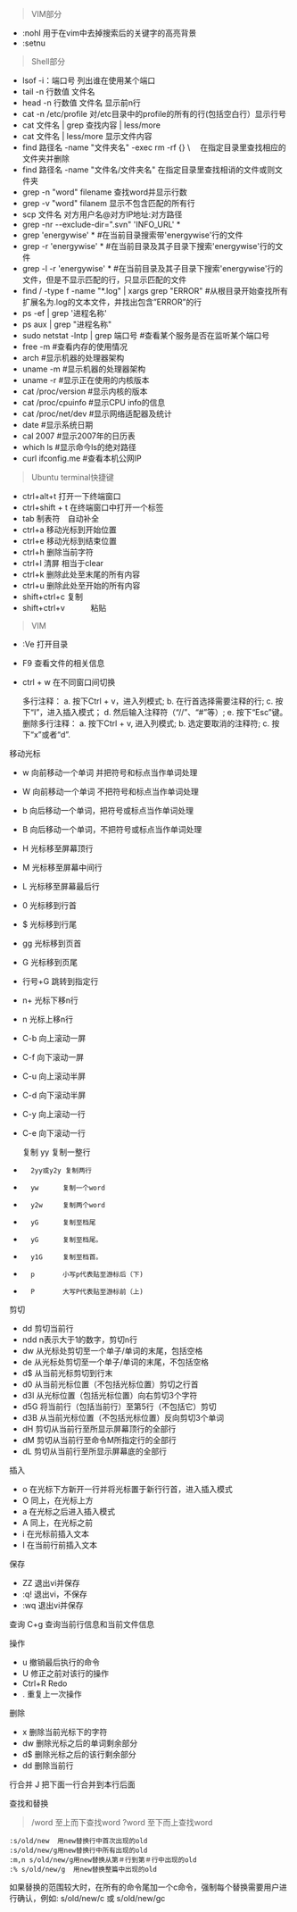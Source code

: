 > VIM部分

- :nohl 用于在vim中去掉搜索后的关键字的高亮背景
- :setnu


> Shell部分

- lsof -i：端口号  列出谁在使用某个端口
- tail -n 行数值 文件名
- head -n 行数值 文件名      显示前n行
- cat  -n /etc/profile     对/etc目录中的profile的所有的行(包括空白行）显示行号 
- cat 文件名 | grep 查找内容 | less/more
- cat 文件名 | less/more 显示文件内容
- find 路径名 -name "文件夹名" -exec rm -rf {} \　  在指定目录里查找相应的文件夹并删除
- find 路径名 -name "文件名/文件夹名"                在指定目录里查找相诮的文件或则文件夹
- grep -n "word" filename 						    查找word并显示行数
- grep -v "word" filanem 						    显示不包含匹配的所有行
- scp  文件名 对方用户名@对方IP地址:对方路径
- grep -nr --exclude-dir=".svn" 'INFO_URL' *
- grep 'energywise' *           #在当前目录搜索带'energywise'行的文件
- grep -r 'energywise' *        #在当前目录及其子目录下搜索'energywise'行的文件
- grep -l -r 'energywise' *     #在当前目录及其子目录下搜索'energywise'行的文件，但是不显示匹配的行，只显示匹配的文件
- find / -type f -name "*.log" | xargs grep "ERROR"  #从根目录开始查找所有扩展名为.log的文本文件，并找出包含”ERROR”的行
- ps -ef | grep '进程名称'
- ps aux | grep "进程名称"
- sudo netstat -lntp | grep 端口号 #查看某个服务是否在监听某个端口号
- free -m    			#查看内存的使用情况
- arch 					#显示机器的处理器架构
- uname -m 				#显示机器的处理器架构
- uname -r 				#显示正在使用的内核版本
- cat /proc/version 	#显示内核的版本
- cat /proc/cpuinfo 	#显示CPU info的信息
- cat /proc/net/dev 	#显示网络适配器及统计
- date					#显示系统日期
- cal 2007 				#显示2007年的日历表
- which ls				#显示命今ls的绝对路径
- curl ifconfig.me      #查看本机公网IP

> Ubuntu terminal快捷键

- ctrl+alt+t        打开一下终端窗口
- ctrl+shift + t    在终端窗口中打开一个标签
- tab 	            制表符　自动补全
- ctrl+a 	        移动光标到开始位置
- ctrl+e            移动光标到结束位置
- ctrl+h            删除当前字符
- ctrl+l            清屏 相当于clear
- ctrl+k            删除此处至末尾的所有内容
- ctrl+u            删除此处至开始的所有内容
- shift+ctrl+c      复制
- shift+ctrl+v　　　 粘贴

> VIM

- :Ve       	打开目录
- F9  	 	查看文件的相关信息
- ctrl + w 	在不同窗口间切换

    多行注释：
    	  a. 按下Ctrl + v，进入列模式;
    	  b. 在行首选择需要注释的行;
    	  c. 按下“I”，进入插入模式；
    	  d. 然后输入注释符（“//”、“#”等）;
    	  e. 按下“Esc”键。
    删除多行注释：
    	  a. 按下Ctrl + v, 进入列模式;
    	  b. 选定要取消的注释符;
    	  c. 按下“x”或者“d”.

移动光标

- 	w		向前移动一个单词 并把符号和标点当作单词处理
- 	W		向前移动一个单词 不把符号和标点当作单词处理
- 	b        	向后移动一个单词，把符号或标点当作单词处理
- 	B        	向后移动一个单词，不把符号或标点当作单词处理
- 	H        	光标移至屏幕顶行
- 	M        	光标移至屏幕中间行
- 	L        	光标移至屏幕最后行
- 	0			光标移到行首
- 	$		    光标移到行尾
- 	gg		    光标移到页首
- 	G		    光标移到页尾
- 	行号+G   	跳转到指定行
- 	n+       	光标下移n行
- 	n      	    光标上移n行
- 	C-b      	向上滚动一屏
- 	C-f	        向下滚动一屏
- 	C-u      	向上滚动半屏
- 	C-d      	向下滚动半屏
- 	C-y	        向上滚动一行
- 	C-e     	    向下滚动一行

    复制	yy		复制一整行
-     	2yy或y2y	复制两行
-     	yw		复制一个word
-     	y2w		复制两个word
-     	yG		复制至档尾
-     	yG		复制至档尾。 
-     	y1G		复制至档首。 
-     	p		小写p代表贴至游标后（下)
-     	P		大写P代表贴至游标前（上)


剪切

- 	dd		剪切当前行
- 	ndd		n表示大于1的数字，剪切n行
- 	dw		从光标处剪切至一个单子/单词的末尾，包括空格
- 	de		从光标处剪切至一个单子/单词的末尾，不包括空格
- 	d$		从当前光标剪切到行末
- 	d0		从当前光标位置（不包括光标位置）剪切之行首
- 	d3l		从光标位置（包括光标位置）向右剪切3个字符
- 	d5G		将当前行（包括当前行）至第5行（不包括它）剪切
- 	d3B		从当前光标位置（不包括光标位置）反向剪切3个单词
- 	dH		剪切从当前行至所显示屏幕顶行的全部行
- 	dM		剪切从当前行至命令M所指定行的全部行
- 	dL		剪切从当前行至所显示屏幕底的全部行


插入	

- 	o        	在光标下方新开一行并将光标置于新行行首，进入插入模式
- 	O        	同上，在光标上方
- 	a        	在光标之后进入插入模式
- 	A        	同上，在光标之前
- 	i               在光标前插入文本
- 	I               在当前行前插入文本


保存	

- 	ZZ              退出vi并保存
- 	:q!             退出vi，不保存
- 	:wq             退出vi并保存	

	
查询 
	C+g   		查询当前行信息和当前文件信息

操作

- 	u	        撤销最后执行的命令
- 	U        	修正之前对该行的操作
- 	Ctrl+R   	Redo
- 	.        	重复上一次操作


删除

- 	x 	 	删除当前光标下的字符
- 	dw		删除光标之后的单词剩余部分
- 	d$		删除光标之后的该行剩余部分
- 	dd		删除当前行

行合并  J	把下面一行合并到本行后面

查找和替换

> 	/word		至上而下查找word
> 	?word		至下而上查找word

    :s/old/new  用new替换行中首次出现的old
    :s/old/new/g用new替换行中所有出现的old
    :m,n s/old/new/g用new替换从第＃行到第＃行中出现的old
    :% s/old/new/g  用new替换整篇中出现的old


如果替换的范围较大时，在所有的命令尾加一个c命令，强制每个替换需要用户进行确认，例如: s/old/new/c 或 s/old/new/gc


